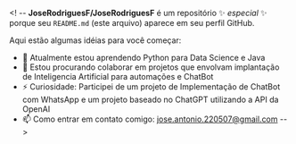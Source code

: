<! --
**JoseRodriguesF/JoseRodriguesF** é um repositório ✨ _especial_ ✨ porque seu `README.md` (este arquivo) aparece em seu perfil GitHub.

Aqui estão algumas idéias para você começar:

- 🌱 Atualmente estou aprendendo Python para Data Science e Java
- 👯 Estou procurando colaborar em projetos que envolvam implantação de Inteligencia Artificial para automações e ChatBot
- ⚡ Curiosidade: Participei de um projeto de Implementação de ChatBot com WhatsApp e um projeto baseado no ChatGPT utilizando a API da OpenAI
- 📫 Como entrar em contato comigo: jose.antonio.220507@gmail.com
-->
